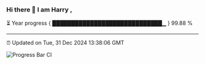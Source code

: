 ### Hi there 👋 I am Harry , 

⏳ Year progress { █████████████████████████████▁ } 99.88 %

---

⏰ Updated on Tue, 31 Dec 2024 13:38:06 GMT

![Progress Bar CI](https://github.com/duykhang68/duykhang68/workflows/Progress%20Bar%20CI/badge.svg)

